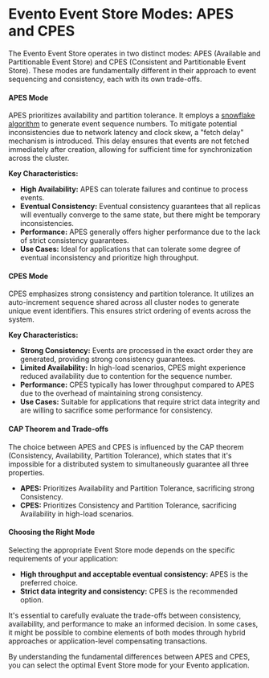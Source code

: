 # Evento Event Store Modes: APES and CPES

The Evento Event Store operates in two distinct modes: APES (Available and Partitionable Event Store) and CPES (Consistent and Partitionable Event Store). These modes are fundamentally different in their approach to event sequencing and consistency, each with its own trade-offs.

#### APES Mode

APES prioritizes availability and partition tolerance. It employs a [snowflake algorithm](https://en.wikipedia.org/wiki/Snowflake\_ID) to generate event sequence numbers. To mitigate potential inconsistencies due to network latency and clock skew, a "fetch delay" mechanism is introduced. This delay ensures that events are not fetched immediately after creation, allowing for sufficient time for synchronization across the cluster.

**Key Characteristics:**

* **High Availability:** APES can tolerate failures and continue to process events.
* **Eventual Consistency:** Eventual consistency guarantees that all replicas will eventually converge to the same state, but there might be temporary inconsistencies.
* **Performance:** APES generally offers higher performance due to the lack of strict consistency guarantees.
* **Use Cases:** Ideal for applications that can tolerate some degree of eventual inconsistency and prioritize high throughput.

#### CPES Mode

CPES emphasizes strong consistency and partition tolerance. It utilizes an auto-increment sequence shared across all cluster nodes to generate unique event identifiers. This ensures strict ordering of events across the system.

**Key Characteristics:**

* **Strong Consistency:** Events are processed in the exact order they are generated, providing strong consistency guarantees.
* **Limited Availability:** In high-load scenarios, CPES might experience reduced availability due to contention for the sequence number.
* **Performance:** CPES typically has lower throughput compared to APES due to the overhead of maintaining strong consistency.
* **Use Cases:** Suitable for applications that require strict data integrity and are willing to sacrifice some performance for consistency.

#### CAP Theorem and Trade-offs

The choice between APES and CPES is influenced by the CAP theorem (Consistency, Availability, Partition Tolerance), which states that it's impossible for a distributed system to simultaneously guarantee all three properties.

* **APES:** Prioritizes Availability and Partition Tolerance, sacrificing strong Consistency.
* **CPES:** Prioritizes Consistency and Partition Tolerance, sacrificing Availability in high-load scenarios.

#### Choosing the Right Mode

Selecting the appropriate Event Store mode depends on the specific requirements of your application:

* **High throughput and acceptable eventual consistency:** APES is the preferred choice.
* **Strict data integrity and consistency:** CPES is the recommended option.

It's essential to carefully evaluate the trade-offs between consistency, availability, and performance to make an informed decision. In some cases, it might be possible to combine elements of both modes through hybrid approaches or application-level compensating transactions.

By understanding the fundamental differences between APES and CPES, you can select the optimal Event Store mode for your Evento application.
